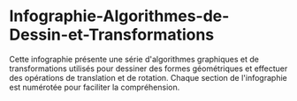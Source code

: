 # Infographie-Algorithmes-de-Dessin-et-Transformations
Cette infographie présente une série d'algorithmes graphiques et de transformations utilisés pour dessiner des formes géométriques et effectuer des opérations de translation et de rotation. Chaque section de l'infographie est numérotée pour faciliter la compréhension.
